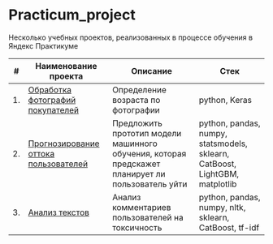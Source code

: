 # Practicum_project

 Несколько учебных проектов, реализованных в процессе обучения в Яндекс Практикуме

| #    | Наименование проекта                | Описание                                                     | Стек                                                         |
| ---- | ------------------------------------------------------------ | ------------------------------------------------------------ | ------------------------------------------------------------ |
| 1.   | [Обработка фотографий покупателей](https://github.com/lrs42/practicum_project/tree/main/age%20by%20photo) | Определение возраста по фотографии | python, Keras              |
| 2.   | [Прогнозирование оттока пользователей](https://github.com/lrs42/practicum_project/tree/main/telrcom) | Предложить прототип модели машинного обучения, которая предскажет планирует ли пользователь уйти | python, pandas, numpy, statsmodels, sklearn, CatBoost, LightGBM, matplotlib |
| 3.   | [Анализ текстов](https://github.com/lrs42/practicum_project/tree/main/text) | Анализ комментариев пользователей на токсичность             | python, pandas, numpy, nltk, sklearn, CatBoost, tf-idf |

